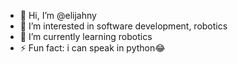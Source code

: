 - 👋 Hi, I’m @elijahny
- 👀 I’m interested in software development, robotics 
- 🌱 I’m currently learning robotics
- ⚡ Fun fact: i can speak in python😂
<!---
elijahny/elijahnyameni is a ✨ special ✨ repository because its `README.md` (this file) appears on your GitHub profile.
You can click the Preview link to take a look at your changes.
--->
